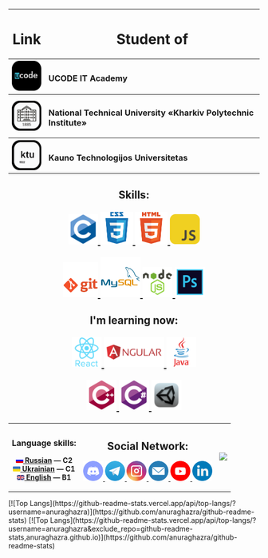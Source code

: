 <table width="100%" border="0" cellpadding="4" align="center">
    <tr>
        <th>
            <h1 align="center">Link</h1>
        </th>
        <th>
            <h1 align="center">Student of</h1>
        </th>
    </tr>
    <tr>
        <th>
            <a href="https://ucode.world/en/" target="_blank">
                <img src="https://github.com/CamyrauBTanke/CamyrauBTanke/blob/main/img/Student/ucode.png" height="60px">
            </a>
        </th>
        <th>
            <h3 align="left">UCODE IT Academy</h3>
        </th>
    </tr>
    <tr>
        <th>
            <a href="https://www.kpi.kharkov.ua/eng/" target="_blank">
                <img src="https://github.com/CamyrauBTanke/CamyrauBTanke/blob/main/img/Student/pki-logo.png" height="60px">
            </a>
        </th>
        <th>
            <h3 align="left">National Technical University «Kharkiv Polytechnic Institute»</h3>
        </th>
    </tr>
    <tr>
        <th>
            <a href="https://ktu.edu/" target="_blank">
                <img src="https://github.com/CamyrauBTanke/CamyrauBTanke/blob/main/img/Student/ktu-logo.png" height="60px">
            </a>
        </th>
        <th>
            <h3 align="left">Kauno Technologijos Universitetas</h3>
        </th>
    </tr>
</table>

<h2> </h2>

<h2 align="center">Skills:
    <p> </p>
    <p align="center">
        <a href="https://en.wikipedia.org/wiki/C_(programming_language)" target="_blank">
            <img src="https://github.com/CamyrauBTanke/CamyrauBTanke/blob/main/img/skills/c.png" height="60px">
        </a>
        <a href="https://en.wikipedia.org/wiki/CSS" target="_blank">    
            <img src="https://github.com/CamyrauBTanke/CamyrauBTanke/blob/main/img/skills/css.png" height="65px">
        </a>
        <a href="https://en.wikipedia.org/wiki/HTML" target="_blank">    
            <img src="https://github.com/CamyrauBTanke/CamyrauBTanke/blob/main/img/skills/html.png" height="65px">
        </a>
        <a href="https://en.wikipedia.org/wiki/JavaScript" target="_blank"> 
            <img src="https://github.com/CamyrauBTanke/CamyrauBTanke/blob/main/img/skills/js.png" height="60px">
        </a>
    </p>
    <p align="center">
        <a href="https://en.wikipedia.org/wiki/GitHub" target="_blank"> 
            <img src="https://github.com/CamyrauBTanke/CamyrauBTanke/blob/main/img/skills/git.png" height="70px">
        </a>
        <a href="https://en.wikipedia.org/wiki/MySQL" target="_blank"> 
            <img src="https://github.com/CamyrauBTanke/CamyrauBTanke/blob/main/img/skills/mysql.png" height="80px">
        </a>
        <a href="https://nodejs.org/en/about/" target="_blank"> 
            <img src="https://github.com/CamyrauBTanke/CamyrauBTanke/blob/main/img/skills/nodejs.png" height="60px">
        </a>
        <a href="https://www.adobe.com/ru/products/photoshop.html" target="_blank"> 
            <img src="https://github.com/CamyrauBTanke/CamyrauBTanke/blob/main/img/skills/photoshop.png" height="60px">
        </a>
    </p>
</h2>
<h2 align="center">I'm learning now:
    <p> </p>
    <p align="center">
        <a href="https://ru.reactjs.org/" target="_blank"> 
            <img src="https://github.com/CamyrauBTanke/CamyrauBTanke/blob/main/img/skills/react.png" height="60px">
        </a>
        <a href="https://angular.io/" target="_blank"> 
            <img src="https://github.com/CamyrauBTanke/CamyrauBTanke/blob/main/img/skills/angular.png" height="60px">
        </a>
        <a href="https://www.java.com/en/" target="_blank"> 
            <img src="https://github.com/CamyrauBTanke/CamyrauBTanke/blob/main/img/skills/java.png" height="60px">
        </a>
    </p>
    <p align="center">
        <a href="https://en.wikipedia.org/wiki/C%2B%2B" target="_blank">
            <img src="https://github.com/CamyrauBTanke/CamyrauBTanke/blob/main/img/skills/cplusplus.png" height="60px">
        </a>
        <a href="https://en.wikipedia.org/wiki/C_Sharp_(programming_language)" target="_blank">    
            <img src="https://github.com/CamyrauBTanke/CamyrauBTanke/blob/main/img/skills/csharp.png" height="60px">
        </a>
        <a href="https://unity.com/" target="_blank"> 
            <img src="https://github.com/CamyrauBTanke/CamyrauBTanke/blob/main/img/skills/unity.png" height="60px">
        </a>
    </p>
</h2>

<table width="100%" border="0" cellpadding="4" align="center">
    <tr>
        <th>
            <h3 align="center">Language skills:</h3>
            <p align="center">
                <a href="https://en.wikipedia.org/wiki/Russian_language" target="_blank"><img src="https://github.com/CamyrauBTanke/CamyrauBTanke/blob/main/img/language/ru.png" width="15"/> Russian</a><b> </b>— C2<br>
                <a href="https://en.wikipedia.org/wiki/Ukrainian_language" target="_blank"><img src="https://github.com/CamyrauBTanke/CamyrauBTanke/blob/main/img/language/ua.png" width="15"/> Ukrainian</a><b> </b>— C1<br>
                <a href="https://en.wikipedia.org/wiki/English_language" target="_blank"><img src="https://github.com/CamyrauBTanke/CamyrauBTanke/blob/main/img/language/ang.png" width="15"/> English</a><b> </b>— B1<br>
            </p>
        </th>
        <th>
            <h2 align="center">Social Network:</h2>
            <p align="center">
                <a href="#" target="_blank">
                    <img src="https://github.com/CamyrauBTanke/CamyrauBTanke/blob/main/img/social_network/discord.png" height="40px">
                </a>
                <a href="https://t.me/Camyrau_B_Tanke" target="_blank">
                    <img src="https://github.com/CamyrauBTanke/CamyrauBTanke/blob/main/img/social_network/telegram.png" height="40px">
                </a>
                <a href="https://www.instagram.com/Camyrau_B_Tanke/" target="_blank">
                    <img src="https://github.com/CamyrauBTanke/CamyrauBTanke/blob/main/img/social_network/instagram.png" height="40px">
                </a>
                <a href="mailto:gunko.vlad.21.09.2001a@gmail.com" target="_blank">
                    <img src="https://github.com/CamyrauBTanke/CamyrauBTanke/blob/main/img/social_network/gmail.png" height="40px">
                </a>
                <a href="https://www.youtube.com/channel/UCCIaTyFJqvO1SanxoltkOAA" target="_blank">
                    <img src="https://github.com/CamyrauBTanke/CamyrauBTanke/blob/main/img/social_network/youtube.png" height="40px">
                </a>
                <a href="https://www.linkedin.com/in/vladyslav-hunko-4521a8250" target="_blank">
                    <img src="https://github.com/CamyrauBTanke/CamyrauBTanke/blob/main/img/social_network/linkedin.png" height="40px">
                </a>
            </p>
        </th>
        <th>
            <img height="180em" src="https://github-readme-stats-eight-theta.vercel.app/api/top-langs/?username=CamyrauBTanke&layout=compact&hide_border=none&langs_count=8&theme=dark"/>
        </th>
    </tr>
</table>
[![Top Langs](https://github-readme-stats.vercel.app/api/top-langs/?username=anuraghazra)](https://github.com/anuraghazra/github-readme-stats)
[![Top Langs](https://github-readme-stats.vercel.app/api/top-langs/?username=anuraghazra&exclude_repo=github-readme-stats,anuraghazra.github.io)](https://github.com/anuraghazra/github-readme-stats)

